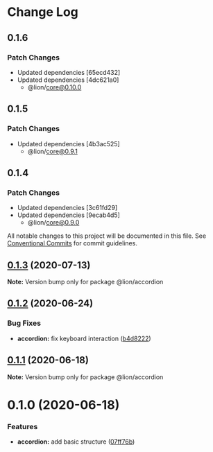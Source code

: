 # Change Log

## 0.1.6

### Patch Changes

- Updated dependencies [65ecd432]
- Updated dependencies [4dc621a0]
  - @lion/core@0.10.0

## 0.1.5

### Patch Changes

- Updated dependencies [4b3ac525]
  - @lion/core@0.9.1

## 0.1.4

### Patch Changes

- Updated dependencies [3c61fd29]
- Updated dependencies [9ecab4d5]
  - @lion/core@0.9.0

All notable changes to this project will be documented in this file.
See [Conventional Commits](https://conventionalcommits.org) for commit guidelines.

## [0.1.3](https://github.com/ing-bank/lion/compare/@lion/accordion@0.1.2...@lion/accordion@0.1.3) (2020-07-13)

**Note:** Version bump only for package @lion/accordion

## [0.1.2](https://github.com/ing-bank/lion/compare/@lion/accordion@0.1.1...@lion/accordion@0.1.2) (2020-06-24)

### Bug Fixes

- **accordion:** fix keyboard interaction ([b4d8222](https://github.com/ing-bank/lion/commit/b4d8222975b3c357cb3d0eff83d008e3adfd90a0))

## [0.1.1](https://github.com/ing-bank/lion/compare/@lion/accordion@0.1.0...@lion/accordion@0.1.1) (2020-06-18)

**Note:** Version bump only for package @lion/accordion

# 0.1.0 (2020-06-18)

### Features

- **accordion:** add basic structure ([07ff76b](https://github.com/ing-bank/lion/commit/07ff76b864d76cddc9bc8def2ba9dcd1d0f9a5e8))
